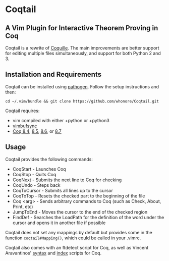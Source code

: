 # Coqtail
## A Vim Plugin for Interactive Theorem Proving in Coq

Coqtail is a rewrite of
[Coquille](https://github.com/the-lambda-church/coquille).
The main improvements are better support for editing multiple files
simultaneously, and support for both Python 2 and 3.

Installation and Requirements
----------------
Coqtail can be installed using
[pathogen](https://github.com/tpope/vim-pathogen).
Follow the setup instructions and then:

    cd ~/.vim/bundle && git clone https://github.com/whonore/Coqtail.git

Coqtail requires:
- vim compiled with either +python or +python3
- [vimbufsync](https://github.com/let-def/vimbufsync)
- [Coq 8.4](https://coq.inria.fr/coq-84),
  [8.5](https://coq.inria.fr/coq-85),
  [8.6](https://coq.inria.fr/coq-86), or
  [8.7](https://coq.inria.fr/coq-87)

Usage
---
Coqtail provides the following commands:
- CoqStart - Launches Coq
- CoqStop - Quits Coq
- CoqNext - Submits the next line to Coq for checking
- CoqUndo - Steps back
- CoqToCursor - Submits all lines up to the cursor
- CoqToTop - Resets the checked part to the beginning of the file
- Coq \<arg> - Sends arbitrary commands to Coq (such as Check, About, Print,
  etc)
- JumpToEnd - Moves the cursor to the end of the checked region
- FindDef - Searches the LoadPath for the definition of the word under the
  cursor and opens it in another file if possible

Coqtail does not set any mappings by default but provides some in the function
`coqtail#Mapping()`, which could be called in your .vimrc.

Coqtail also comes with an ftdetect script for Coq, as well as Vincent
Aravantinos'
[syntax](http://www.vim.org/scripts/script.php?script_id=2063) and
[index](http://www.vim.org/scripts/script.php?script_id=2079) scripts for Coq.
